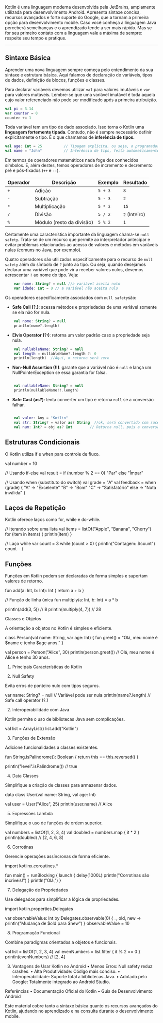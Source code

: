 
Kotlin é uma linguagem moderna desenvolvida pela JetBrains, amplamente utilizada para desenvolvimento Android. Apresenta sintaxe concisa, recursos avançados e forte suporte do Google, que a tornam a primeira opção para desenvolvimento mobile. Caso você conheça a linguagem Java perceberá semelhanças e o aprendizado tende a ser mais rápido. Mas se for seu primeiro contato com a linguagem vale a máxima de sempre: respeite seu tempo e pratique.

---

## Sintaxe Básica

Aprender uma nova linguagem sempre começa pelo entendimento da sua sintaxe e estrutura básica. Aqui falamos de declaração de variáveis, tipos de dados, definição de blocos, funções e classes.

Para declarar variáveis devemos utilizar  `val` para valores imutáveis e `var` para valores mutáveis. Lembre-se que uma variável imutável é toda aquela cujo valor referenciado não pode ser modificado após a primeira atribuição.

```kotlin
val pi = 3.14     
var counter = 0   
counter += 1 
```

Toda variável tem um tipo de dado associado. Isso torna o Kotlin uma **linguagem fortemente tipada**. Contudo, não é sempre necessário definir explicitamente o tipo. É o que chamamos de **inferência de tipos**.

```kotlin
val age: Int = 25          // Tipagem explícita, ou seja, o programador diz qual deve ser o tipo
val name = "John"          // Inferência de tipo, feita automaticamente com base no valor atribuído na inicialização (String)
```

Em termos de operadores matemáticos nada foge dos conhecidos símbolos. E, além destes, temos operadores de incremento e decremento pré e pós-fixados (`++` e `--`).

| **Operador** | **Descrição**           | **Exemplo**        | **Resultado** |
|--------------|-------------------------|--------------------|---------------|
| `+`          | Adição                  | `5 + 3`            | `8`           |
| `-`          | Subtração               | `5 - 3`            | `2`           |
| `*`          | Multiplicação           | `5 * 3`            | `15`          |
| `/`          | Divisão                 | `5 / 2`            | `2` (Inteiro) |
| `%`          | Módulo (resto da divisão) | `5 % 2`          | `1`           |


Certamente uma característica importante da linguagem chama-se `null safety`. Trata-se de um recurso que permite ao interpretador antecipar e evitar problemas relacionados ao acesso de valores e métodos em variáveis nulas (comuns no Java, por exemplo). 

Quatro operadores são utilizados especificamente para o recurso de `null safety` além do símbolo de `?` junto ao tipo. Ou seja, quando desejamos declarar uma variável que pode vir a receber valores nulos, devemos acrescentar `?` ao nome do tipo. Veja:


```kotlin
    var nome: String? = null //a variável aceita nulo
    var idade: Int = 0 // a variável não aceita nulo
```

Os operadores especificamente associados com `null safety`são:

- **Safe Call (?.)**: acessa métodos e propriedades de uma variável somente se ela não for nula.

```kotlin
    val nome: String? = null
    println(nome?.length) 
```


- **Elvis Operator (?:)**: retorna um valor padrão caso a propriedade seja nula.

```kotlin
    val nullableName: String? = null
    val length = nullableName?.length ?: 0 
    println(length)  //Aqui, o retorno será zero
```

- **Non-Null Assertion (!!)**: garante que a variável não é `null` e lança um NullPointerException se essa garantia for falsa.
  
```kotlin

    val nullableName: String? = null
    println(nullableName!!.length)

```

- **Safe Cast (as?)**: tenta converter um tipo e retorna `null` se a conversão falhar.

```kotlin

    val valor: Any = "Kotlin"
    val str: String? = valor as? String  //ok, será convertido com sucesso
    val num: Int? = obj as? Int        // Retorna null, pois a conversão não é possível

```





## Estruturas Condicionais

O Kotlin utiliza if e when para controle de fluxo.

val number = 10

// Usando if-else
val result = if (number % 2 == 0) "Par" else "Ímpar"

// Usando when (substituto do switch)
val grade = "A"
val feedback = when (grade) {
    "A" -> "Excelente"
    "B" -> "Bom"
    "C" -> "Satisfatório"
    else -> "Nota inválida"
}

## Laços de Repetição

Kotlin oferece laços como for, while e do-while.

// Iterando sobre uma lista
val items = listOf("Apple", "Banana", "Cherry")
for (item in items) {
    println(item)
}

// Laço while
var count = 3
while (count > 0) {
    println("Contagem: $count")
    count--
}

## Funções

Funções em Kotlin podem ser declaradas de forma simples e suportam valores de retorno.

fun add(a: Int, b: Int): Int {
    return a + b
}

// Função de linha única
fun multiply(a: Int, b: Int) = a * b

println(add(3, 5))       // 8
println(multiply(4, 7))  // 28

Classes e Objetos

A orientação a objetos no Kotlin é simples e eficiente.

class Person(val name: String, var age: Int) {
    fun greet() = "Olá, meu nome é $name e tenho $age anos."
}

val person = Person("Alice", 30)
println(person.greet()) // Olá, meu nome é Alice e tenho 30 anos.

1. Principais Características do Kotlin

2. Null Safety

Evita erros de ponteiro nulo com tipos seguros.

var name: String? = null // Variável pode ser nula
println(name?.length)    // Safe call operator (?.)

2. Interoperabilidade com Java

Kotlin permite o uso de bibliotecas Java sem complicações.

val list = ArrayList<String>()
list.add("Kotlin")

3. Funções de Extensão

Adicione funcionalidades a classes existentes.

fun String.isPalindrome(): Boolean {
    return this == this.reversed()
}

println("level".isPalindrome()) // true

4. Data Classes

Simplifique a criação de classes para armazenar dados.

data class User(val name: String, val age: Int)

val user = User("Alice", 25)
println(user.name) // Alice

5. Expressões Lambda

Simplifique o uso de funções de ordem superior.

val numbers = listOf(1, 2, 3, 4)
val doubled = numbers.map { it * 2 }
println(doubled) // [2, 4, 6, 8]

6. Corrotinas

Gerencie operações assíncronas de forma eficiente.

import kotlinx.coroutines.*

fun main() = runBlocking {
    launch {
        delay(1000L)
        println("Corrotinas são incríveis!")
    }
    println("Olá,")
}

7. Delegação de Propriedades

Use delegados para simplificar a lógica de propriedades.

import kotlin.properties.Delegates

var observableValue: Int by Delegates.observable(0) { _, old, new ->
    println("Mudança de $old para $new")
}
observableValue = 10

8. Programação Funcional

Combine paradigmas orientados a objetos e funcionais.

val list = listOf(1, 2, 3, 4)
val evenNumbers = list.filter { it % 2 == 0 }
println(evenNumbers) // [2, 4]

3. Vantagens de Usar Kotlin no Android
	•	Menos Erros: Null safety reduz crashes.
	•	Alta Produtividade: Código mais conciso.
	•	Interoperabilidade: Suporte total a bibliotecas Java.
	•	Adotado pelo Google: Totalmente integrado ao Android Studio.

Referências
	•	Documentação Oficial do Kotlin
	•	Guia de Desenvolvimento Android

Este material cobre tanto a sintaxe básica quanto os recursos avançados do Kotlin, ajudando no aprendizado e na consulta durante o desenvolvimento mobile.

